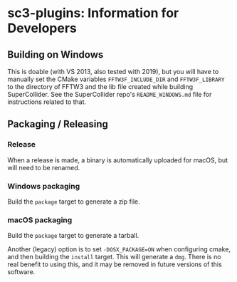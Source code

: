 sc3-plugins: Information for Developers
=======================================

## Building on Windows

This is doable (with VS 2013, also tested with 2019), but you will have to manually set the CMake variables
`FFTW3F_INCLUDE_DIR` and `FFTW3F_LIBRARY` to the directory of FFTW3 and the lib file created while
building SuperCollider. See the SuperCollider repo's `README_WINDOWS.md` file for instructions
related to that.

## Packaging / Releasing

### Release

When a release is made, a binary is automatically uploaded for macOS, but will need to be renamed.

### Windows packaging

Build the `package` target to generate a zip file.

### macOS packaging

Build the `package` target to generate a tarball.

Another (legacy) option is to set `-DOSX_PACKAGE=ON` when configuring cmake, and then building the
`install` target. This will generate a `dmg`. There is no real benefit to using this, and it may be
removed in future versions of this software.
